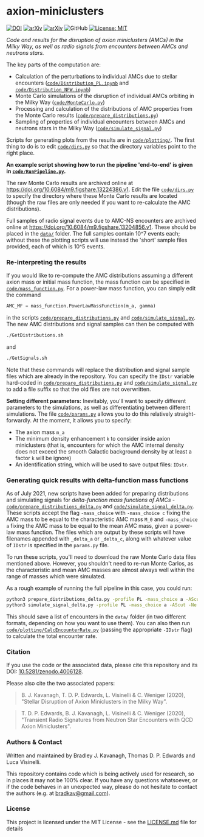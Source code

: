 # axion-miniclusters

[![DOI](https://zenodo.org/badge/DOI/10.5281/zenodo.4006128.svg)](https://doi.org/10.5281/zenodo.4006128) [![arXiv](https://img.shields.io/badge/arXiv-2011.05377-B31B1B)](http://arxiv.org/abs/2011.05377) [![arXiv](https://img.shields.io/badge/arXiv-2011.05378-B31B1B)](http://arxiv.org/abs/2011.05378) ![GitHub](https://img.shields.io/badge/miniclusters-perturbed-green) [![License: MIT](https://img.shields.io/badge/License-MIT-yellow.svg)](https://opensource.org/licenses/MIT)

*Code and results for the disruption of axion miniclusters (AMCs) in the Milky Way, as well as radio signals from encounters between AMCs and neutrons stars.*

The key parts of the computation are:
* Calculation of the perturbations to individual AMCs due to stellar encounters ([`code/Distribution_PL.ipynb`](code/Distribution_PL.ipynb) and [`code/Distribution_NFW.ipynb`](code/Distribution_NFW.ipynb)) 
* Monte Carlo simulations of the disruption of individual AMCs orbiting in the Milky Way ([`code/MonteCarlo.py`](code/MonteCarlo.py))  
* Processing and calculation of the distributions of AMC properties from the Monte Carlo results ([`code/prepare_distributions.py`](code/prepare_distributions.py))  
* Sampling of properties of individual encounters between AMCs and neutrons stars in the Milky Way ([`code/simulate_signal.py`](code/simulate_signal.py))

Scripts for generating plots from the results are in [`code/plotting/`](code/plotting). The first thing to do is to edit [`code/dirs.py`](code/dirs.py) so that the directory variables point to the right place.

**An example script showing how to run the pipeline 'end-to-end' is given in [`code/RunPipeline.py`](code/RunPipeline.py).**

The raw Monte Carlo results are archived online at https://doi.org/10.6084/m9.figshare.13224386.v1. Edit the file [`code/dirs.py`](code/dirs.py) to specify the directory where these Monte Carlo results are located (though the raw files are only needed if you want to re-calculate the AMC distributions).

Full samples of radio signal events due to AMC-NS encounters are archived online at https://doi.org/10.6084/m9.figshare.13204856.v1. These should be placed in the [`data/`](data/) folder. The full samples contain 10^7 events each; without these the plotting scripts will use instead the 'short' sample files provided, each of which is 10^5 events.

### Re-interpreting the results

If you would like to re-compute the AMC distributions assuming a different axion mass or initial mass function, the mass function can be specified in [`code/mass_function.py`](code/mass_function.py). For a power-law mass function, you can simply edit the command
```python
AMC_MF = mass_function.PowerLawMassFunction(m_a, gamma)
```
in the scripts [`code/prepare_distributions.py`](code/prepare_distributions.py) and [`code/simulate_signal.py`](code/simulate_signal.py). The new AMC distributions and signal samples can then be computed with 
```bash
./GetDistributions.sh
```
and 
```bash
./GetSignals.sh
```
Note that these commands will replace the distribution and signal sample files which are already in the repository. You can specify the `IDstr` variable hard-coded in [`code/prepare_distributions.py`](code/prepare_distributions.py) and [`code/simulate_signal.py`](code/simulate_signal.py) to add a file suffix so that the old files are not overwritten.

**Setting different parameters:** Inevitably, you'll want to specify different parameters to the simulations, as well as differentiating between different simulations. The file [`code/params.py`](code/params.py) allows you to do this relatively straight-forwardly. At the moment, it allows you to specify:
- The axion mass `m_a`  
- The minimum density enhancement `k` to consider inside axion miniclusters (that is, encounters for which the AMC internal density does not exceed the smooth Galactic background density by at least a factor `k` will be ignore)  
- An identification string, which will be used to save output files: `IDstr`.

### Generating quick results with delta-function mass functions

As of July 2021, new scripts have been added for preparing distributions and simulating signals for *delta-function mass functions of AMCs* - [`code/prepare_distributions_delta.py`](code/prepare_distributions_delta.py) and [`code/simulate_signal_delta.py`](code/simulate_signal_delta.py). These scripts accept the flag `-mass_choice` with `-mass_choice c` fixing the AMC mass to be equal to the characteristic AMC mass `M_0` and `-mass_choice a` fixing the AMC mass to be equal to the mean AMC mass, given a power-law mass function. The files which are output by these scripts will have filenames appended with `_delta_a` or `_delta_c`, along with whatever value of `IDstr` is specified in the `params.py` file. 

To run these scripts, you'll need to download the raw Monte Carlo data files mentioned above. However, you shouldn't need to re-run Monte Carlos, as the characteristic and mean AMC masses are almost always well within the range of masses which were simulated. 

As a rough example of running the full pipeline in this case, you could run:
```bash
python3 prepare_distributions_delta.py -profile PL -mass_choice a -AScut -max_rows 10000
python3 simulate_signal_delta.py -profile PL -mass_choice a -AScut -Ne 1e5
```
This should save a list of encounters in the `data/` folder (in two different formats, depending on how you want to use them). You can also then run [`code/plotting/CalcEncounterRate.py`](code/plotting/CalcEncounterRate.py) (passing the appropriate `-IDstr` flag) to calculate the total encounter rate.


### Citation

If you use the code or the associated data, please cite this repository and its DOI: [10.5281/zenodo.4006128](https://doi.org/10.5281/zenodo.4006128).

Please also cite the two associated papers:
> B. J. Kavanagh, T. D. P. Edwards, L. Visinelli & C. Weniger (2020), "Stellar Disruption of Axion Miniclusters in the Milky Way".

>T. D. P. Edwards, B. J. Kavanagh, L. Visinelli & C. Weniger (2020), "Transient Radio Signatures from Neutron Star Encounters with QCD Axion Miniclusters".

### Authors & Contact

Written and maintained by Bradley J. Kavanagh, Thomas D. P. Edwards and Luca Visinelli.

This repository contains code which is being actively used for research, so in places it may not be 100% clear. If you have any questions whatsoever, or if the code behaves in an unexpected way, please do not hesitate to contact the authors (e.g. at bradkav@gmail.com).

### License

This project is licensed under the MIT License - see the [LICENSE.md](LICENSE.md) file for details
